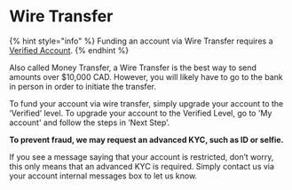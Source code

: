 # Wire Transfer



{% hint style="info" %}
Funding an account via Wire Transfer requires a [Verified Account](../../../identity-verification/verification-basics/3.-verified/).
{% endhint %}

Also called Money Transfer, a Wire Transfer is the best way to send amounts over $10,000 CAD. However, you will likely have to go to the bank in person in order to initiate the transfer.

To fund your account via wire transfer, simply upgrade your account to the ‘Verified’ level. To upgrade your account to the Verified Level, go to 'My account' and follow the steps in ‘Next Step’.

**To prevent fraud, we may request an advanced KYC, such as ID or selfie.**

If you see a message saying that your account is restricted, don’t worry, this only means that an advanced KYC is required. Simply contact us via your account internal messages box to let us know.
